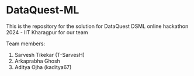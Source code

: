 # DataQuest-ML
This is the repository for the solution for DataQuest DSML online hackathon 2024 - IIT Kharagpur for our team

Team members:

1. Sarvesh Tikekar (T-SarvesH)
2. Arkaprabha Ghosh 
3. Aditya Ojha (kaditya67)
